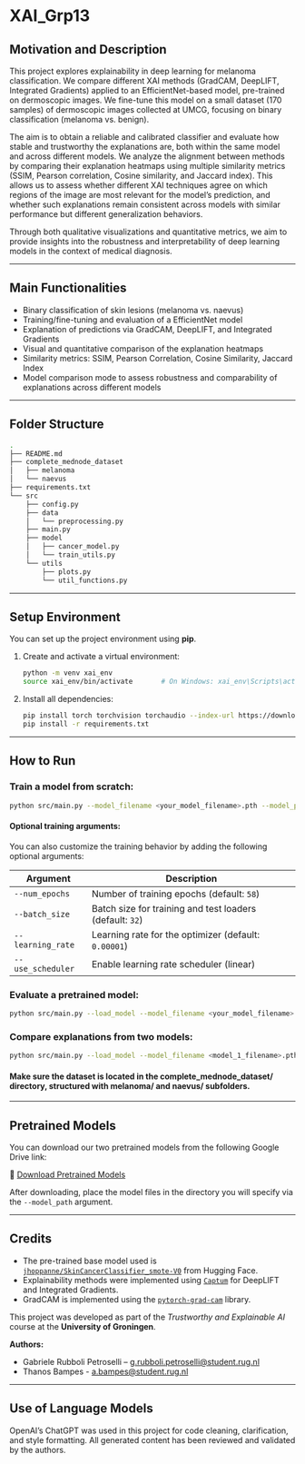# XAI_Grp13

## Motivation and Description

This project explores explainability in deep learning for melanoma classification. We compare different XAI methods (GradCAM, DeepLIFT, Integrated Gradients) applied to an EfficientNet-based model, pre-trained on dermoscopic images.
We fine-tune this model on a small dataset (170 samples) of dermoscopic images collected at UMCG, focusing on binary classification (melanoma vs. benign).

The aim is to obtain a reliable and calibrated classifier and evaluate how stable and trustworthy the explanations are, both within the same model and across different models. We analyze the alignment between methods by comparing their explanation heatmaps using multiple similarity metrics (SSIM, Pearson correlation, Cosine similarity, and Jaccard index). This allows us to assess whether different XAI techniques agree on which regions of the image are most relevant for the model’s prediction, and whether such explanations remain consistent across models with similar performance but different generalization behaviors.

Through both qualitative visualizations and quantitative metrics, we aim to provide insights into the robustness and interpretability of deep learning models in the context of medical diagnosis.

---

## Main Functionalities

- Binary classification of skin lesions (melanoma vs. naevus)
- Training/fine-tuning and evaluation of a EfficientNet model
- Explanation of predictions via GradCAM, DeepLIFT, and Integrated Gradients
- Visual and quantitative comparison of the explanation heatmaps
- Similarity metrics: SSIM, Pearson Correlation, Cosine Similarity, Jaccard Index
- Model comparison mode to assess robustness and comparability of explanations across different models

---

## Folder Structure

```bash
.
├── README.md
├── complete_mednode_dataset
│   ├── melanoma
│   └── naevus
├── requirements.txt
└── src
    ├── config.py
    ├── data
    │   └── preprocessing.py
    ├── main.py
    ├── model
    │   ├── cancer_model.py
    │   └── train_utils.py
    └── utils
        ├── plots.py
        └── util_functions.py
```

---

## Setup Environment

You can set up the project environment using **pip**.

1. Create and activate a virtual environment:
   ```bash
   python -m venv xai_env
   source xai_env/bin/activate       # On Windows: xai_env\Scripts\activate
   ```
2. Install all dependencies:
   ```bash
   pip install torch torchvision torchaudio --index-url https://download.pytorch.org/whl/cpu       # Torch for CPU
   pip install -r requirements.txt
   ```

---

## How to Run

### Train a model from scratch:

   ```bash
   python src/main.py --model_filename <your_model_filename>.pth --model_path <your_model_folder> 
   ```

#### Optional training arguments:

You can also customize the training behavior by adding the following optional arguments:

| Argument           | Description                                                                 |
|--------------------|-----------------------------------------------------------------------------|
| `--num_epochs`     | Number of training epochs (default: `58`)                                   |
| `--batch_size`     | Batch size for training and test loaders (default: `32`)                    |
| `--learning_rate`  | Learning rate for the optimizer (default: `0.00001`)                        |
| `--use_scheduler`  | Enable learning rate scheduler (linear)                                     |

### Evaluate a pretrained model:

   ```bash
   python src/main.py --load_model --model_filename <your_model_filename>.pth --model_path <your_model_folder>
   ```

### Compare explanations from two models:

   ```bash
   python src/main.py --load_model --model_filename <model_1_filename>.pth --model_path <your_model_folder> --compare_models --second_model_filename <model_2_filename>.pth
   ```

#### Make sure the dataset is located in the complete_mednode_dataset/ directory, structured with melanoma/ and naevus/ subfolders.

---

## Pretrained Models

You can download our two pretrained models from the following Google Drive link:

🔗 [Download Pretrained Models](https://drive.google.com/drive/folders/1et9_-fvm_fqbsY4yEGtCkB_whoIahXy_?usp=sharing)

After downloading, place the model files in the directory you will specify via the `--model_path` argument.

---

## Credits

- The pre-trained base model used is [`jhoppanne/SkinCancerClassifier_smote-V0`](https://huggingface.co/jhoppanne/SkinCancerClassifier_smote-V0) from Hugging Face.
- Explainability methods were implemented using [`Captum`](https://github.com/pytorch/captum) for DeepLIFT and Integrated Gradients.
- GradCAM is implemented using the [`pytorch-grad-cam`](https://github.com/jacobgil/pytorch-grad-cam) library.

This project was developed as part of the *Trustworthy and Explainable AI* course at the **University of Groningen**.

**Authors:**
- Gabriele Rubboli Petroselli – g.rubboli.petroselli@student.rug.nl  
- Thanos Bampes - a.bampes@student.rug.nl

---

## Use of Language Models

OpenAI’s ChatGPT was used in this project for code cleaning, clarification, and style formatting. All generated content has been reviewed and validated by the authors.
